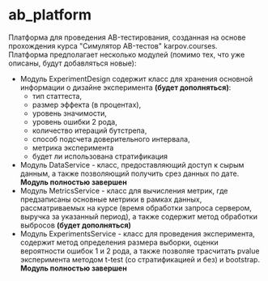 # ab_platform
 
Платформа для проведения АB-тестирования, созданная на основе прохождения курса "Симулятор AB-тестов" karpov.courses.   
Платформа предполагает несколько модулей (помимо тех, что уже описаны, будут добавляться новые):
+ Модуль ExperimentDesign содержит класс для хранения основной информации о дизайне эксперимента **(будет дополняться)**:   
  - тип статтеста,   
  - размер эффекта (в процентах),   
  - уровень значимости,   
  - уровень ошибки 2 рода,
  - количество итераций бутстрепа,
  - способ подсчета доверительного интервала,
  - метрика эксперимента
  - будет ли использована стратификация
+ Модуль DataService - класс, предоставляющий доступ к сырым данным, а также позволяющий получить срез данных по дате. **Модуль полностью завершен**
+ Модуль MetricsService - класс для вычисления метрик, где предзаписаны основные метрики в рамках данных, рассматриваемых на курсе (время обработки запроса сервером, выручка за указанный период), а также содержит метод обработки выбросов **(будет дополняться)**
+ Модуль ExperimentsService - класс для проведения эксперимента, содержит метод определения размера выборки, оценки  вероятности ошибок 1 и 2 рода, а также позволяе трасчитать pvalue эксперимента методом t-test (со стратификацией и без) и bootstrap. **Модуль полностью завершен**
